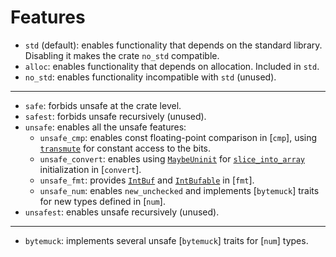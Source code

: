 
# Features

- `std` (default): enables functionality that depends on the standard library.
  Disabling it makes the crate `no_std` compatible.
- `alloc`: enables functionality that depends on allocation. Included in `std`.
- `no_std`: enables functionality incompatible with `std` (unused).
---
- `safe`: forbids unsafe at the crate level.
- `safest`: forbids unsafe recursively (unused).
- `unsafe`: enables all the unsafe features:
  - `unsafe_cmp`: enables const floating-point comparison in [`cmp`],
     using [`transmute`] for constant access to the bits.
  - `unsafe_convert`: enables using [`MaybeUninit`] for [`slice_into_array`]
    initialization in [`convert`].
  - `unsafe_fmt`: provides [`IntBuf`] and [`IntBufable`] in [`fmt`].
  - `unsafe_num`: enables `new_unchecked` and implements
    [`bytemuck`] traits for new types defined in [`num`].
- `unsafest`: enables unsafe recursively (unused).
---
- `bytemuck`: implements several unsafe [`bytemuck`] traits for [`num`] types.

[`IntBuf`]: fmt::IntBuf
[`IntBufable`]: fmt::IntBufAble
[`slice_into_array`]: convert::collection::slice_into_array
[`MaybeUninit`]: core::mem::MaybeUninit
[`transmute`]: core::mem::transmute
